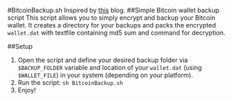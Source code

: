 #BitcoinBackup.sh
Inspired by [this](http://plasticliving.blogspot.com/2011/05/my-preferred-way-to-backup-bitcoin.html) blog.
##Simple Bitcoin wallet backup script
This script allows you to simply encrypt and backup your Bitcoin wallet. It creates a directory for your backups and packs the encrypted `wallet.dat` with textfile containing md5 sum and command for decryption.

##Setup
1. Open the script and define your desired backup folder via `$BACKUP_FOLDER` variable and location of your `wallet.dat` (using `$WALLET_FILE`) in your system (depending on your platform).
2. Run the script: `sh BitcoinBackup.sh`
3. Enjoy!

